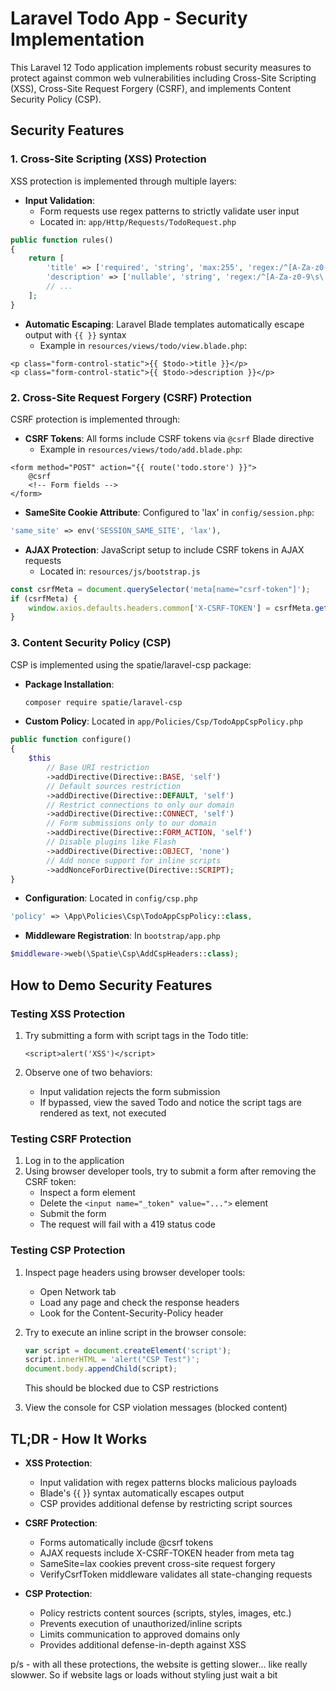 # Laravel Todo App - Security Implementation

This Laravel 12 Todo application implements robust security measures to protect against common web vulnerabilities including Cross-Site Scripting (XSS), Cross-Site Request Forgery (CSRF), and implements Content Security Policy (CSP).

## Security Features

### 1. Cross-Site Scripting (XSS) Protection

XSS protection is implemented through multiple layers:

- **Input Validation**: 
  - Form requests use regex patterns to strictly validate user input
  - Located in: `app/Http/Requests/TodoRequest.php`
  
```php
public function rules()
{
    return [
        'title' => ['required', 'string', 'max:255', 'regex:/^[A-Za-z0-9\s\.\,\-\_\'\"\!\?]+$/'],
        'description' => ['nullable', 'string', 'regex:/^[A-Za-z0-9\s\.\,\-\_\'\"\!\?]+$/'],
        // ...
    ];
}
```

- **Automatic Escaping**: Laravel Blade templates automatically escape output with `{{ }}` syntax
  - Example in `resources/views/todo/view.blade.php`:

```blade
<p class="form-control-static">{{ $todo->title }}</p>
<p class="form-control-static">{{ $todo->description }}</p>
```

### 2. Cross-Site Request Forgery (CSRF) Protection

CSRF protection is implemented through:

- **CSRF Tokens**: All forms include CSRF tokens via `@csrf` Blade directive
  - Example in `resources/views/todo/add.blade.php`:
  
```blade
<form method="POST" action="{{ route('todo.store') }}">
    @csrf
    <!-- Form fields -->
</form>
```

- **SameSite Cookie Attribute**: Configured to 'lax' in `config/session.php`:

```php
'same_site' => env('SESSION_SAME_SITE', 'lax'),
```

- **AJAX Protection**: JavaScript setup to include CSRF tokens in AJAX requests
  - Located in: `resources/js/bootstrap.js`
  
```javascript
const csrfMeta = document.querySelector('meta[name="csrf-token"]');
if (csrfMeta) {
    window.axios.defaults.headers.common['X-CSRF-TOKEN'] = csrfMeta.getAttribute('content');
}
```

### 3. Content Security Policy (CSP)

CSP is implemented using the spatie/laravel-csp package:

- **Package Installation**:
  ```bash
  composer require spatie/laravel-csp
  ```

- **Custom Policy**: Located in `app/Policies/Csp/TodoAppCspPolicy.php`

```php
public function configure()
{
    $this
        // Base URI restriction
        ->addDirective(Directive::BASE, 'self')
        // Default sources restriction
        ->addDirective(Directive::DEFAULT, 'self')
        // Restrict connections to only our domain
        ->addDirective(Directive::CONNECT, 'self')
        // Form submissions only to our domain
        ->addDirective(Directive::FORM_ACTION, 'self')
        // Disable plugins like Flash
        ->addDirective(Directive::OBJECT, 'none')
        // Add nonce support for inline scripts
        ->addNonceForDirective(Directive::SCRIPT);
}
```

- **Configuration**: Located in `config/csp.php`
```php
'policy' => \App\Policies\Csp\TodoAppCspPolicy::class,
```

- **Middleware Registration**: In `bootstrap/app.php`
```php
$middleware->web(\Spatie\Csp\AddCspHeaders::class);
```

## How to Demo Security Features

### Testing XSS Protection

1. Try submitting a form with script tags in the Todo title:
   ```
   <script>alert('XSS')</script>
   ```
   
2. Observe one of two behaviors:
   - Input validation rejects the form submission
   - If bypassed, view the saved Todo and notice the script tags are rendered as text, not executed

### Testing CSRF Protection

1. Log in to the application
2. Using browser developer tools, try to submit a form after removing the CSRF token:
   - Inspect a form element
   - Delete the `<input name="_token" value="...">` element
   - Submit the form
   - The request will fail with a 419 status code

### Testing CSP Protection

1. Inspect page headers using browser developer tools:
   - Open Network tab
   - Load any page and check the response headers
   - Look for the Content-Security-Policy header

2. Try to execute an inline script in the browser console:
   ```javascript
   var script = document.createElement('script');
   script.innerHTML = 'alert("CSP Test")';
   document.body.appendChild(script);
   ```
   This should be blocked due to CSP restrictions

3. View the console for CSP violation messages (blocked content)

## TL;DR - How It Works

- **XSS Protection**:
  - Input validation with regex patterns blocks malicious payloads
  - Blade's {{ }} syntax automatically escapes output
  - CSP provides additional defense by restricting script sources

- **CSRF Protection**:
  - Forms automatically include @csrf tokens
  - AJAX requests include X-CSRF-TOKEN header from meta tag
  - SameSite=lax cookies prevent cross-site request forgery
  - VerifyCsrfToken middleware validates all state-changing requests

- **CSP Protection**:
  - Policy restricts content sources (scripts, styles, images, etc.)
  - Prevents execution of unauthorized/inline scripts
  - Limits communication to approved domains only
  - Provides additional defense-in-depth against XSS

p/s - with all these protections, the website is getting slower... like really slowwer. So if website lags or loads without styling just wait a bit

